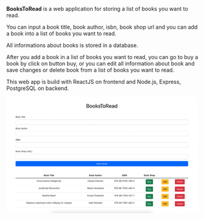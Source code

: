 **BooksToRead** is a web application for storing a list of books you want to read.

You can input a book title, book author, isbn, book shop url and you can add a book into a list of books you want to read.

All informations about books is stored in a database.

After you add a book in a list of books you want to read, you can go to buy a book by click on button buy, or you can edit all information about book and save changes or delete book from a list of books you want to read.

This web app is build with ReactJS on frontend and Node.js, Express, PostgreSQL on backend.

![](./frontend/src/images/BooksToRead.png)